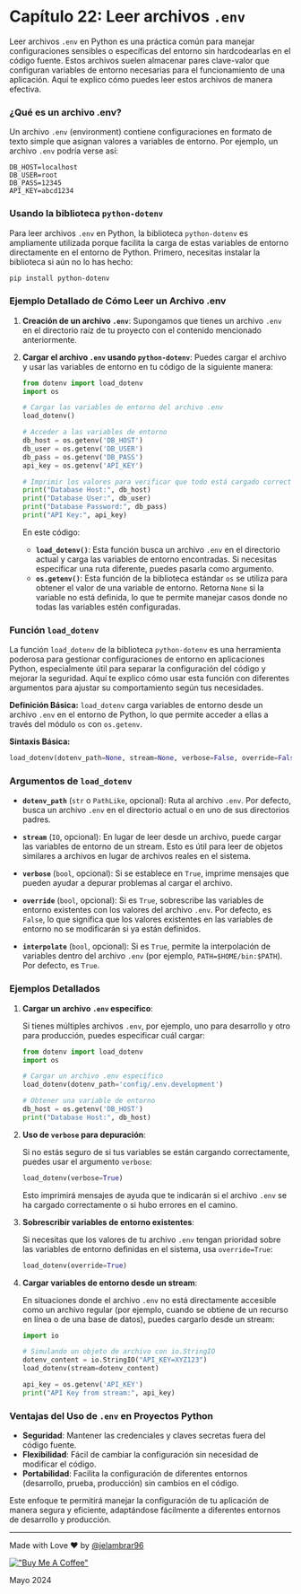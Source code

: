 # Capítulo 22: Leer archivos `.env`

Leer archivos `.env` en Python es una práctica común para manejar configuraciones sensibles o específicas del entorno sin hardcodearlas en el código fuente. Estos archivos suelen almacenar pares clave-valor que configuran variables de entorno necesarias para el funcionamiento de una aplicación. Aquí te explico cómo puedes leer estos archivos de manera efectiva.

### ¿Qué es un archivo .env?

Un archivo `.env` (environment) contiene configuraciones en formato de texto simple que asignan valores a variables de entorno. Por ejemplo, un archivo `.env` podría verse así:

```
DB_HOST=localhost
DB_USER=root
DB_PASS=12345
API_KEY=abcd1234
```

### Usando la biblioteca `python-dotenv`

Para leer archivos `.env` en Python, la biblioteca `python-dotenv` es ampliamente utilizada porque facilita la carga de estas variables de entorno directamente en el entorno de Python. Primero, necesitas instalar la biblioteca si aún no lo has hecho:

```bash
pip install python-dotenv
```

### Ejemplo Detallado de Cómo Leer un Archivo .env

1. **Creación de un archivo `.env`**:
   Supongamos que tienes un archivo `.env` en el directorio raíz de tu proyecto con el contenido mencionado anteriormente.

2. **Cargar el archivo `.env` usando `python-dotenv`**:
   Puedes cargar el archivo y usar las variables de entorno en tu código de la siguiente manera:

   ```python
   from dotenv import load_dotenv
   import os

   # Cargar las variables de entorno del archivo .env
   load_dotenv()

   # Acceder a las variables de entorno
   db_host = os.getenv('DB_HOST')
   db_user = os.getenv('DB_USER')
   db_pass = os.getenv('DB_PASS')
   api_key = os.getenv('API_KEY')

   # Imprimir los valores para verificar que todo está cargado correctamente
   print("Database Host:", db_host)
   print("Database User:", db_user)
   print("Database Password:", db_pass)
   print("API Key:", api_key)
   ```

   En este código:
   - **`load_dotenv()`**: Esta función busca un archivo `.env` en el directorio actual y carga las variables de entorno encontradas. Si necesitas especificar una ruta diferente, puedes pasarla como argumento.
   - **`os.getenv()`**: Esta función de la biblioteca estándar `os` se utiliza para obtener el valor de una variable de entorno. Retorna `None` si la variable no está definida, lo que te permite manejar casos donde no todas las variables estén configuradas.


### Función `load_dotenv`

La función `load_dotenv` de la biblioteca `python-dotenv` es una herramienta poderosa para gestionar configuraciones de entorno en aplicaciones Python, especialmente útil para separar la configuración del código y mejorar la seguridad. Aquí te explico cómo usar esta función con diferentes argumentos para ajustar su comportamiento según tus necesidades.

**Definición Básica:**
`load_dotenv` carga variables de entorno desde un archivo `.env` en el entorno de Python, lo que permite acceder a ellas a través del módulo `os` con `os.getenv`.

**Sintaxis Básica:**
```python
load_dotenv(dotenv_path=None, stream=None, verbose=False, override=False, interpolate=True)
```

### Argumentos de `load_dotenv`

- **`dotenv_path`** (`str` o `PathLike`, opcional): Ruta al archivo `.env`. Por defecto, busca un archivo `.env` en el directorio actual o en uno de sus directorios padres.

- **`stream`** (`IO`, opcional): En lugar de leer desde un archivo, puede cargar las variables de entorno de un stream. Esto es útil para leer de objetos similares a archivos en lugar de archivos reales en el sistema.

- **`verbose`** (`bool`, opcional): Si se establece en `True`, imprime mensajes que pueden ayudar a depurar problemas al cargar el archivo.

- **`override`** (`bool`, opcional): Si es `True`, sobrescribe las variables de entorno existentes con los valores del archivo `.env`. Por defecto, es `False`, lo que significa que los valores existentes en las variables de entorno no se modificarán si ya están definidos.

- **`interpolate`** (`bool`, opcional): Si es `True`, permite la interpolación de variables dentro del archivo `.env` (por ejemplo, `PATH=$HOME/bin:$PATH`). Por defecto, es `True`.

### Ejemplos Detallados

1. **Cargar un archivo `.env` específico**:

   Si tienes múltiples archivos `.env`, por ejemplo, uno para desarrollo y otro para producción, puedes especificar cuál cargar:

   ```python
   from dotenv import load_dotenv
   import os

   # Cargar un archivo .env específico
   load_dotenv(dotenv_path='config/.env.development')

   # Obtener una variable de entorno
   db_host = os.getenv('DB_HOST')
   print("Database Host:", db_host)
   ```

2. **Uso de `verbose` para depuración**:

   Si no estás seguro de si tus variables se están cargando correctamente, puedes usar el argumento `verbose`:

   ```python
   load_dotenv(verbose=True)
   ```

   Esto imprimirá mensajes de ayuda que te indicarán si el archivo `.env` se ha cargado correctamente o si hubo errores en el camino.

3. **Sobrescribir variables de entorno existentes**:

   Si necesitas que los valores de tu archivo `.env` tengan prioridad sobre las variables de entorno definidas en el sistema, usa `override=True`:

   ```python
   load_dotenv(override=True)
   ```

4. **Cargar variables de entorno desde un stream**:

   En situaciones donde el archivo `.env` no está directamente accesible como un archivo regular (por ejemplo, cuando se obtiene de un recurso en línea o de una base de datos), puedes cargarlo desde un stream:

   ```python
   import io

   # Simulando un objeto de archivo con io.StringIO
   dotenv_content = io.StringIO("API_KEY=XYZ123")
   load_dotenv(stream=dotenv_content)

   api_key = os.getenv('API_KEY')
   print("API Key from stream:", api_key)
   ```

### Ventajas del Uso de `.env` en Proyectos Python

- **Seguridad**: Mantener las credenciales y claves secretas fuera del código fuente.
- **Flexibilidad**: Fácil de cambiar la configuración sin necesidad de modificar el código.
- **Portabilidad**: Facilita la configuración de diferentes entornos (desarrollo, prueba, producción) sin cambios en el código.

Este enfoque te permitirá manejar la configuración de tu aplicación de manera segura y eficiente, adaptándose fácilmente a diferentes entornos de desarrollo y producción.

____

Made with Love ❤️ by [@jelambrar96](https://github.com/jelambrar96)

[!["Buy Me A Coffee"](https://www.buymeacoffee.com/assets/img/custom_images/orange_img.png)](https://www.buymeacoffee.com/jelambrar1)

Mayo 2024
